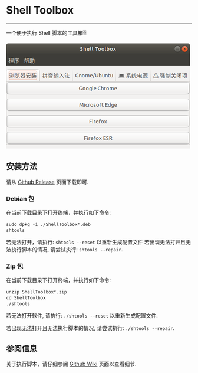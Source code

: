 # Shell Toolbox

-----

一个便于执行 Shell 脚本的工具箱🗄️

![Screenshot](./docs/screenshot.png)

## 安装方法

请从 [Github Release](https://github.com/CatIsNotFound/ShellToolbox/releases) 页面下载即可.

### Debian 包
在当前下载目录下打开终端，并执行如下命令:

```shell
sudo dpkg -i ./ShellToolbox*.deb
shtools
```

若无法打开，请执行: `shtools --reset` 以重新生成配置文件
若出现无法打开且无法执行脚本的情况, 请尝试执行: `shtools --repair`.

### Zip 包
在当前下载目录下打开终端，并执行如下命令:

```shell
unzip ShellToolbox*.zip
cd ShellToolbox
./shtools 
```

若无法打开软件, 请执行: `./shtools --reset` 以重新生成配置文件.

若出现无法打开且无法执行脚本的情况, 请尝试执行: `./shtools --repair`.

## 参阅信息

关于执行脚本，请仔细参阅 [Github Wiki](https://github.com/CatIsNotFound/ShellToolbox/wiki) 页面以查看细节.
